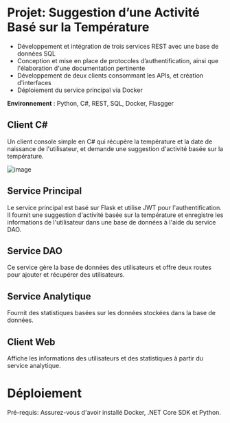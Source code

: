 #  Projet: Suggestion d’une Activité Basé sur la Température

- Développement et intégration de trois services REST avec une base de données SQL 
- Conception et mise en place de protocoles d’authentification, ainsi que l'élaboration d'une documentation pertinente 
- Développement de deux clients consommant les APIs, et création d'interfaces
- Déploiement du service principal via Docker

**Environnement** : Python, C#, REST, SQL, Docker, Flasgger

## Client C#
Un client console simple en C# qui récupère la température et la date de naissance de l'utilisateur, et demande une suggestion d'activité basée sur la température.

![image](https://github.com/GeniaKybalchych/TPA015PurePython/assets/117115542/6af8a6bd-f99c-4b79-b71e-bef3adb7e33a)


## Service Principal
Le service principal est basé sur Flask et utilise JWT pour l'authentification. Il fournit une suggestion d'activité basée sur la température et enregistre les informations de l'utilisateur dans une base de données à l'aide du service DAO.

## Service DAO
Ce service gère la base de données des utilisateurs et offre deux routes pour ajouter et récupérer des utilisateurs.

## Service Analytique
Fournit des statistiques basées sur les données stockées dans la base de données.

## Client Web
Affiche les informations des utilisateurs et des statistiques à partir du service analytique.

# Déploiement
Pré-requis: Assurez-vous d'avoir installé Docker, .NET Core SDK et Python.
